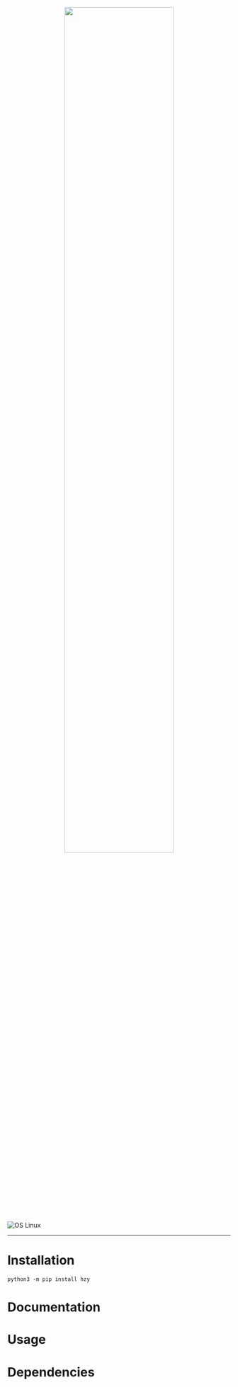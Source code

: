 <p align="center">
<img src="" width="70%">
</p>

![OS Linux](https://img.shields.io/badge/OS-Linux-blue)

---

# Installation

```shell
python3 -m pip install hzy
```

# Documentation


# Usage


# Dependencies

